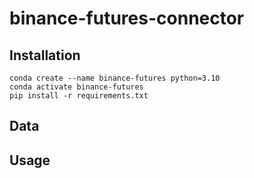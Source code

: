 # binance-futures-connector


## Installation
```shell
conda create --name binance-futures python=3.10
conda activate binance-futures
pip install -r requirements.txt
```

## Data


## Usage

